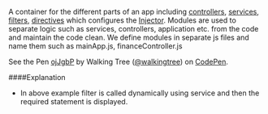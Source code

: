 A container for the different parts of an app including 	<a class="x-grid-item"  href='/slidedeck/#1. Overview/2 Core-Concepts/13. Controller' target="_blank">controllers</a>, <a class="x-grid-item"  href='/slidedeck/#1. Overview/2 Core-Concepts/17. Service' target="_blank">services</a>, <a class="x-grid-item"  href='/slidedeck/#1. Overview/2 Core-Concepts/10. Filter' target="_blank">filters</a>, <a class="x-grid-item"  href='/slidedeck/#1. Overview/2 Core-Concepts/5. Directive' target="_blank">directives</a> which configures the <a class="x-grid-item"  href='/slidedeck/#1. Overview/2 Core-Concepts/15. Injector' target="_blank">Injector</a>. Modules are used to separate logic such as services, controllers, application etc. from the code and maintain the code clean. We define modules in separate js files and name them such as mainApp.js, financeController.js

<p data-height="268" data-theme-id="0" data-slug-hash="ojJgbP" data-default-tab="result" data-user="walkingtree" class='codepen'>See the Pen <a href='http://codepen.io/walkingtree/pen/ojJgbP/'>ojJgbP</a> by Walking Tree (<a href='http://codepen.io/walkingtree'>@walkingtree</a>) on <a href='http://codepen.io'>CodePen</a>.</p>
<script async src="//assets.codepen.io/assets/embed/ei.js"></script>

####Explanation

* In above example filter is called dynamically using service and then the required statement is displayed.
